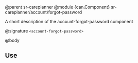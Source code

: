 @parent sr-careplanner
@module {can.Component} sr-careplanner/account/forgot-password <account-forgot-password>

A short description of the account-forgot-password component

@signature `<account-forgot-password>`

@body

## Use

